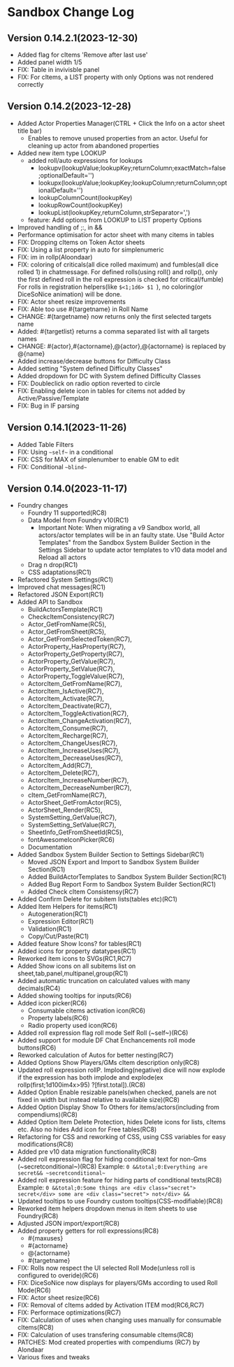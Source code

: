 # Sandbox Change Log
## Version 0.14.2.1(2023-12-30)
- Added flag for cItems 'Remove after last use'
- Added panel width 1/5
- FIX: Table in invivisble panel
- FIX: For cItems, a LIST property with only Options was not rendered correctly 

## Version 0.14.2(2023-12-28)
- Added Actor Properties Manager(CTRL + Click the Info on a actor sheet title bar)
  - Enables to remove unused properties from an actor. Useful for cleaning up actor from abandoned properties
- Added new item type LOOKUP
  - added roll/auto expressions for lookups
    - lookupv(lookupValue;lookupKey;returnColumn;exactMatch=false;optionalDefault='') 
    - lookupx(lookupValue;lookupKey;lookupColumn;returnColumn;optionalDefault='')
    - lookupColumnCount(lookupKey)
    - lookupRowCount(lookupKey)
    - lookupList(lookupKey,returnColumn,strSeparator=',')
  - feature: Add options from LOOKUP to LIST property Options
- Improved handling of ;:, in &&
- Performance optimisation for actor sheet with many citems in tables
- FIX: Dropping cItems on Token Actor sheets
- FIX: Using a list property in auto for simplenumeric 
- FIX: im in rollp(Aloondaar)
- FIX: coloring of criticals(all dice rolled maximum) and fumbles(all dice rolled 1) in chatmessage. 
  For defined rolls(using roll() and rollp(), only the first defined roll in the roll expression is checked for critical/fumble)
  For rolls in registration helpers(like `$<1;1d6> $1 `), no coloring(or DiceSoNice animation) will be done.
- FIX: Actor sheet resize improvements
- FIX: Able too use #{targetname} in Roll Name
- CHANGE: #{targetname} now returns only the first selected targets name
- Added: #{targetlist} returns a comma separated list with all targets names
- CHANGE: #{actor},#{actorname},@{actor},@{actorname} is replaced by @{name}
- Added increase/decrease buttons for Difficulty Class
- Added setting "System defined Difficulty Classes"
- Added dropdown for DC with System defined Difficulty Classes
- FIX: Doubleclick on radio option reverted to circle
- FIX: Enabling delete icon in tables for citems not added by Active/Passive/Template 
- FIX: Bug in IF parsing

## Version 0.14.1(2023-11-26)
- Added Table Filters
- FIX: Using `~self~` in a conditional
- FIX: CSS for MAX of simplenumber to enable GM to edit 
- FIX: Conditional `~blind~` 

## Version 0.14.0(2023-11-17)
- Foundry changes
  - Foundry 11 supported(RC8) 
  - Data Model from Foundry v10(RC1)
    - Important Note: When migrating a v9 Sandbox world, all actors/actor templates will be in an faulty state. 
      Use "Build Actor Templates" from the Sandbox System Builder Section in the Settings Sidebar to update actor templates to v10 data model
      and Reload all actors
  - Drag n drop(RC1)
  - CSS adaptations(RC1)  
- Refactored System Settings(RC1)
- Improved chat messages(RC1)
- Refactored JSON Export(RC1)
- Added API to Sandbox
  - BuildActorsTemplate(RC1)
  - CheckcItemConsistency(RC7)
  - Actor_GetFromName(RC5),
  - Actor_GetFromSheet(RC5),
  - Actor_GetFromSelectedToken(RC7),
  - ActorProperty_HasProperty(RC7),
  - ActorProperty_GetProperty(RC7),
  - ActorProperty_GetValue(RC7),
  - ActorProperty_SetValue(RC7),
  - ActorProperty_ToggleValue(RC7),
  - ActorcItem_GetFromName(RC7),
  - ActorcItem_IsActive(RC7),
  - ActorcItem_Activate(RC7),
  - ActorcItem_Deactivate(RC7),
  - ActorcItem_ToggleActivation(RC7),
  - ActorcItem_ChangeActivation(RC7),
  - ActorcItem_Consume(RC7),
  - ActorcItem_Recharge(RC7),
  - ActorcItem_ChangeUses(RC7),
  - ActorcItem_IncreaseUses(RC7),
  - ActorcItem_DecreaseUses(RC7),
  - ActorcItem_Add(RC7),
  - ActorcItem_Delete(RC7),
  - ActorcItem_IncreaseNumber(RC7),
  - ActorcItem_DecreaseNumber(RC7),
  - cItem_GetFromName(RC7),
  - ActorSheet_GetFromActor(RC5),
  - ActorSheet_Render(RC5),
  - SystemSetting_GetValue(RC7),
  - SystemSetting_SetValue(RC7),
  - SheetInfo_GetFromSheetId(RC5),
  - fontAwesomeIconPicker(RC6)
  - Documentation
- Added Sandbox System Builder Section to Settings Sidebar(RC1)
  - Moved JSON Export and Import to Sandbox System Builder Section(RC1)
  - Added BuildActorTemplates to Sandbox System Builder Section(RC1)
  - Added Bug Report Form to Sandbox System Builder Section(RC1)
  - Added Check cItem Consistensy(RC7)
- Added Confirm Delete for subitem lists(tables etc)(RC1)
- Added Item Helpers for items(RC1)
  - Autogeneration(RC1)
  - Expression Editor(RC1)
  - Validation(RC1)
  - Copy/Cut/Paste(RC1)
- Added feature Show Icons? for tables(RC1)
- Added icons for property datatypes(RC1)
- Reworked item icons to SVGs(RC1,RC7)
- Added Show icons on all subitems list on sheet,tab,panel,multipanel,group(RC1)
- Added automatic truncation on calculated values with many decimals(RC4)
- Added showing tooltips for inputs(RC6)
- Added icon picker(RC6) 
  - Consumable citems activation icon(RC6)
  - Property labels(RC6)
  - Radio property used icon(RC6)  
- Added roll expression flag roll mode Self Roll (~self~)(RC6)
- Added support for module DF Chat Enchancements roll mode buttons(RC6)
- Reworked calculation of Autos for better nesting(RC7)
- Added Options Show Players/GMs cItem description only(RC8)
- Updated roll expression rollP. Imploding(negative) dice will now explode if the expression has both implode and explode(ex rollp(first;1d100im4x>95) ?[first.total]).(RC8)
- Added Option Enable resizable panels(when checked, panels are not fixed in width but instead relative to available size)(RC8)
- Added Option Display Show To Others for items/actors(including from compendiums)(RC8)
- Added Option Item Delete Protection, hides Delete icons for lists, cItems etc. Also no hides Add icon for Free tables(RC8)
- Refactoring for CSS and reworking of CSS, using CSS variables for easy modifications(RC8)
- Added pre v10 data migration functionality(RC8)
- Added roll expression flag for hiding conditional text for non-Gms (~secretconditional~)(RC8)
  Example: `0 &&total;0:Everything are secret&& ~secretconditional~`
- Added roll expression feature for hiding parts of conditional texts(RC8)
  Example: `0 &&total;0:Some things are <div class="secret"> secret</div> some are <div class="secret"> not</div> && `
- Updated tooltips to use Foundry custom tooltips(CSS-modifiable)(RC8)
- Reworked item helpers dropdown menus in item sheets to use Foundry(RC8)
- Adjusted JSON import/export(RC8)
- Added property getters for roll expressions(RC8)
  - #{maxuses}
  - #{actorname} 
  - @{actorname}
  - #{targetname}
- FIX: Rolls now respect the UI selected Roll Mode(unless roll is configured to overide)(RC6)
- FIX: DiceSoNice now displays for players/GMs according to used Roll Mode(RC6)
- FIX: Actor sheet resize(RC6)
- FIX: Removal of cItems added by Activation ITEM mod(RC6,RC7)
- FIX: Performace optimizations(RC7)
- FIX: Calculation of uses when changing uses manually for consumable cItems(RC8)
- FIX: Calculation of uses transfering consumable cItems(RC8)
- PATCHES: Mod created properties with compendiums (RC7) by Alondaar  
- Various fixes and tweaks
